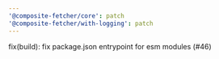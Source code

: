 ```yaml
---
'@composite-fetcher/core': patch
'@composite-fetcher/with-logging': patch
---
```


fix(build): fix package.json entrypoint for esm modules (#46)
